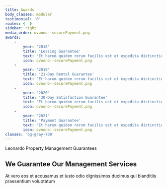 ```yaml
---
title: Awards
body_classes: modular
testimonial: '0'
routes: {  }
sidebar: right
media_order: ovoono--securePayment.png
awards:
    -
        year: '2018'
        title: 'Leasing Guarantee'
        text: 'Et harum quidem rerum facilis est et expedita distinctio. Nam libero tempore '
        icon: ovoono--securePayment.png
    -
        year: '2019'
        title: '21-Day Rental Guarantee'
        text: 'Et harum quidem rerum facilis est et expedita distinctio. Nam libero tempore '
        icon: ovoono--securePayment.png
    -
        year: '2020'
        title: '30-Day Satisfaction Guarantee'
        text: 'Et harum quidem rerum facilis est et expedita distinctio. Nam libero tempore '
        icon: ovoono--securePayment.png
    -
        year: '2021'
        title: 'Payment Guarantee'
        text: 'Et harum quidem rerum facilis est et expedita distinctio. Nam libero tempore '
        icon: ovoono--securePayment.png
classes: 'bg-gray-700'
---
```


<span class="pseudo--dash d-inline-block mx-auto items-center text-green-400"> Leonardo Property Management Guarantees </span>
## We Guarantee Our Management Services 
At vero eos et accusamus et iusto odio dignissimos ducimus 
qui blanditiis praesentium voluptatum 